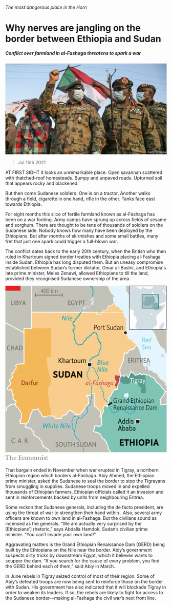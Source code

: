 ###### The most dangerous place in the Horn

# Why nerves are jangling on the border between Ethiopia and Sudan 

##### Conflict over farmland in al-Fashaga threatens to spark a war 

![image](images/20210717_MAP503.jpg) 

> Jul 15th 2021 

AT FIRST SIGHT it looks an unremarkable place. Open savannah scattered with thatched-roof homesteads. Bumpy and unpaved roads. Upturned soil that appears rocky and blackened.

But then come Sudanese soldiers. One is on a tractor. Another walks through a field, cigarette in one hand, rifle in the other. Tanks face east towards Ethiopia.


For eight months this slice of fertile farmland known as al-Fashaga has been on a war footing. Army camps have sprung up across fields of sesame and sorghum. There are thought to be tens of thousands of soldiers on the Sudanese side. Nobody knows how many have been deployed by the Ethiopians. But after months of skirmishes and some small battles, many fret that just one spark could trigger a full-blown war.

The conflict dates back to the early 20th century, when the British who then ruled in Khartoum signed border treaties with Ethiopia placing al-Fashaga inside Sudan. Ethiopia has long disputed them. But an uneasy compromise established between Sudan’s former dictator, Omar al-Bashir, and Ethiopia's late prime minister, Meles Zenawi, allowed Ethiopians to till the land, provided they recognised Sudanese ownership of the area.

![image](images/20210717_MAM960.png) 


That bargain ended in November when war erupted in Tigray, a northern Ethiopian region which borders al-Fashaga. Abiy Ahmed, the Ethiopian prime minister, asked the Sudanese to seal the border to stop the Tigrayans from smuggling in supplies. Sudanese troops moved in and expelled thousands of Ethiopian farmers. Ethiopian officials called it an invasion and sent in reinforcements backed by units from neighbouring Eritrea.

Some reckon that Sudanese generals, including the de facto president, are using the threat of war to strengthen their hand within . Also, several army officers are known to own land in al-Fashaga. But the civilians sound as incensed as the generals. “We are actually very surprised by the [Ethiopians’] rhetoric,” says Abdalla Hamdok, Sudan’s civilian prime minister. “You can’t invade your own land!”

Aggravating matters is the Grand Ethiopian Renaissance Dam (GERD) being built by the Ethiopians on the Nile near the border. Abiy’s government suspects dirty tricks by downstream Egypt, which it believes wants to scupper the dam. “If you search for the cause of every problem, you find the GERD behind each of them,” said Abiy in March.

In June rebels in Tigray seized control of most of their region. Some of Abiy’s defeated troops are now being sent to reinforce those on the border with Sudan. His government has also indicated that it will blockade Tigray in order to weaken its leaders. If so, the rebels are likely to fight for access to the Sudanese border—making al-Fashaga the civil war’s next front line.

